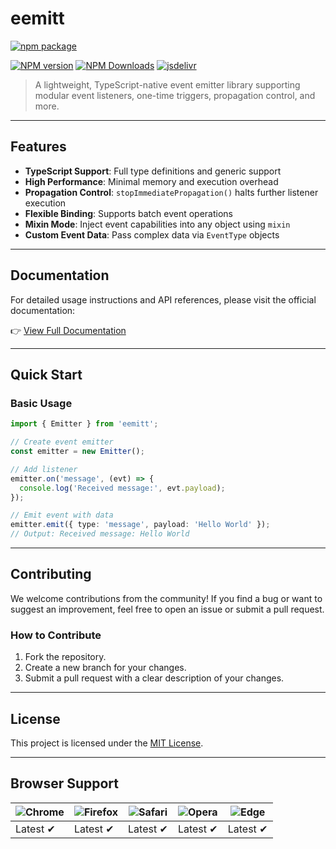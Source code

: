 # **eemitt**

[![npm package](https://nodei.co/npm/eemitt.png?downloads=true&downloadRank=true&stars=true)](https://www.npmjs.com/package/eemitt)

[![NPM version](https://img.shields.io/npm/v/eemitt.svg?style=flat)](https://npmjs.org/package/eemitt)
[![NPM Downloads](https://img.shields.io/npm/dm/eemitt.svg?style=flat)](https://npmjs.org/package/eemitt)
[![jsdelivr](https://data.jsdelivr.com/v1/package/npm/eemitt/badge)](https://www.jsdelivr.com/package/npm/eemitt)

> A lightweight, TypeScript-native event emitter library supporting modular event listeners, one-time triggers, propagation control, and more.

---

## **Features**
- **TypeScript Support**: Full type definitions and generic support
- **High Performance**: Minimal memory and execution overhead
- **Propagation Control**: `stopImmediatePropagation()` halts further listener execution
- **Flexible Binding**: Supports batch event operations
- **Mixin Mode**: Inject event capabilities into any object using `mixin`
- **Custom Event Data**: Pass complex data via `EventType` objects

---

## **Documentation**

For detailed usage instructions and API references, please visit the official documentation:

👉 [View Full Documentation](https://fengxinming.github.io/util/modules/eemitt/)

---

## **Quick Start**

### **Basic Usage**
```typescript
import { Emitter } from 'eemitt';

// Create event emitter
const emitter = new Emitter();

// Add listener
emitter.on('message', (evt) => {
  console.log('Received message:', evt.payload);
});

// Emit event with data
emitter.emit({ type: 'message', payload: 'Hello World' });
// Output: Received message: Hello World
```

---

## **Contributing**

We welcome contributions from the community! If you find a bug or want to suggest an improvement, feel free to open an issue or submit a pull request.

### **How to Contribute**
1. Fork the repository.
2. Create a new branch for your changes.
3. Submit a pull request with a clear description of your changes.

---

## **License**

This project is licensed under the [MIT License](LICENSE).

---

## **Browser Support**

![Chrome](https://raw.github.com/alrra/browser-logos/master/src/chrome/chrome_48x48.png) | ![Firefox](https://raw.github.com/alrra/browser-logos/master/src/firefox/firefox_48x48.png) | ![Safari](https://raw.github.com/alrra/browser-logos/master/src/safari/safari_48x48.png) | ![Opera](https://raw.github.com/alrra/browser-logos/master/src/opera/opera_48x48.png) | ![Edge](https://raw.github.com/alrra/browser-logos/master/src/edge/edge_48x48.png) |
--- | --- | --- | --- | --- |
Latest ✔ | Latest ✔ | Latest ✔ | Latest ✔ | Latest ✔ |